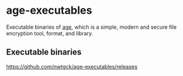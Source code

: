 # age-executables
Executable binaries of [age](https://github.com/FiloSottile/age), which is a simple, modern and secure file encryption tool, format, and library.

## Executable binaries
<https://github.com/nwtgck/age-executables/releases>
